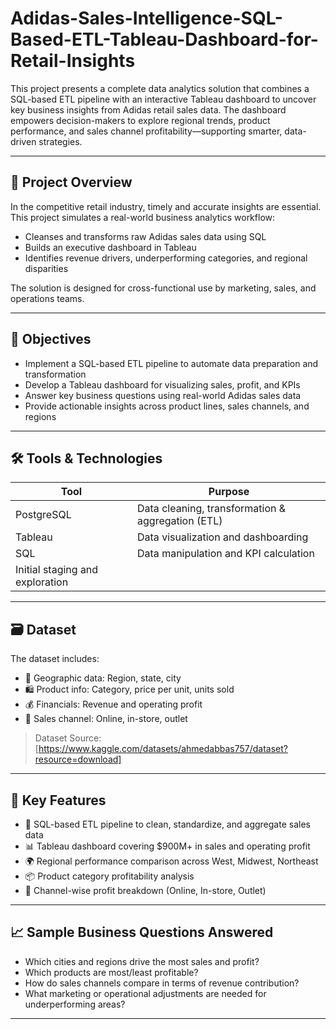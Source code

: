 # Adidas-Sales-Intelligence-SQL-Based-ETL-Tableau-Dashboard-for-Retail-Insights

This project presents a complete data analytics solution that combines a SQL-based ETL pipeline with an interactive Tableau dashboard to uncover key business insights from Adidas retail sales data. The dashboard empowers decision-makers to explore regional trends, product performance, and sales channel profitability—supporting smarter, data-driven strategies.

---

## 🚀 Project Overview

In the competitive retail industry, timely and accurate insights are essential. This project simulates a real-world business analytics workflow:  
- Cleanses and transforms raw Adidas sales data using SQL  
- Builds an executive dashboard in Tableau  
- Identifies revenue drivers, underperforming categories, and regional disparities

The solution is designed for cross-functional use by marketing, sales, and operations teams.

---

## 🎯 Objectives

- Implement a SQL-based ETL pipeline to automate data preparation and transformation  
- Develop a Tableau dashboard for visualizing sales, profit, and KPIs  
- Answer key business questions using real-world Adidas sales data  
- Provide actionable insights across product lines, sales channels, and regions

---

## 🛠️ Tools & Technologies

| Tool | Purpose |
|------|---------|
| PostgreSQL | Data cleaning, transformation & aggregation (ETL) |
| Tableau | Data visualization and dashboarding |
| SQL | Data manipulation and KPI calculation |
| Initial staging and exploration |

---

## 🗃️ Dataset

The dataset includes:
- 📍 Geographic data: Region, state, city  
- 🛍️ Product info: Category, price per unit, units sold  
- 💰 Financials: Revenue and operating profit  
- 🔄 Sales channel: Online, in-store, outlet  

> Dataset Source: [https://www.kaggle.com/datasets/ahmedabbas757/dataset?resource=download]

---

## 🧪 Key Features

- 🔄 SQL-based ETL pipeline to clean, standardize, and aggregate sales data  
- 📊 Tableau dashboard covering $900M+ in sales and operating profit  
- 🌍 Regional performance comparison across West, Midwest, Northeast  
- 📦 Product category profitability analysis  
- 🛒 Channel-wise profit breakdown (Online, In-store, Outlet)

---

## 📈 Sample Business Questions Answered

- Which cities and regions drive the most sales and profit?  
- Which products are most/least profitable?  
- How do sales channels compare in terms of revenue contribution?  
- What marketing or operational adjustments are needed for underperforming areas?

---

